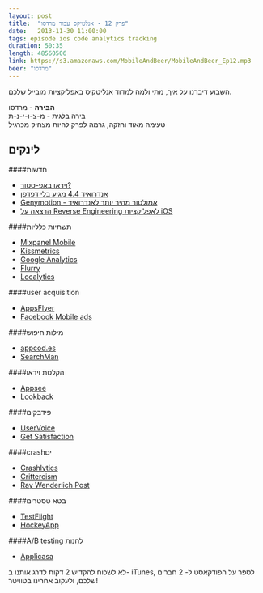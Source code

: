 ```yaml
---
layout: post
title:  "פרק 12 - אנלטיקס עבור מרדסו"
date:   2013-11-30 11:00:00
tags: episode ios code analytics tracking
duration: 50:35
length: 48560506
link: https://s3.amazonaws.com/MobileAndBeer/MobileAndBeer_Ep12.mp3
beer: "מרדסו"
---
```


השבוע דיברנו על איך, מתי ולמה למדוד אנליטקיס באפליקציות מובייל שלכם.

  **הבירה** - מרדסו  
בירה בלגית - מ-צ-ו-י-נ-ת  
טעימה מאוד וחזקה, גרמה לפרק להיות מצחיק מכרגיל

## לינקים

####חדשות
* [וידאו באפ-סטור?](http://www.macstories.net/news/video-trailers-debut-on-the-app-store-with-clumsy-ninja/)
* [אנדרואיד 4.4 מגיע בלי דפדפן](http://www.unwiredview.com/2013/11/21/android-4-4-kitkat-ships-without-browser-app-oems-have-to-license-chrome-or-build-their-own/)
* [Genymotion - אמולטור מהיר יותר לאנדרואיד](http://www.genymotion.com)
* [הרצאה על Reverse Engineering לאפליקציות iOS](http://cocoaheads.tv/an-interesting-approach-to-reverse-engineering-apps-by-chris-stroud/)

####תשתיות כלליות
* [Mixpanel Mobile](https://mixpanel.com/)
* [Kissmetrics](https://www.kissmetrics.com/)
* [Google Analytics](https://www.google.com/analytics)
* [Flurry](http://www.flurry.com/)
* [Localytics](http://www.localytics.com/)


####user acquisition
* [AppsFlyer](http://www.appsflyer.com/)
* [Facebook Mobile ads](https://developers.facebook.com/docs/ads-for-apps/mobile-app-ads/)


####מילות חיפוש
* [appcod.es](http://www.appcodes.com/)
* [SearchMan](https://searchman.com/)


####הקלטת וידאו
* [Appsee](http://www.appsee.com/)
* [Lookback](http://lookback.io/)


####פידבקים
* [UserVoice](https://www.uservoice.com/)
* [Get Satisfaction](https://getsatisfaction.com/)


####crashים
* [Crashlytics](http://try.crashlytics.com/)
* [Crittercism](https://www.crittercism.com/)
* [Ray Wenderlich Post](http://www.raywenderlich.com/33669/overview-of-ios-crash-reporting-tools-part-1)


####בטא טסטרים
* [TestFlight](https://www.testflightapp.com/)
* [HockeyApp](http://hockeyapp.net/features/)


####A/B testing לחנות
* [Applicasa](http://www.applicasa.com/)

לא לשכוח להקדיש 2 דקות לדרג אותנו ב- iTunes, לספר על הפודקאסט ל- 2 חברים שלכם, ולעקוב אחרינו בטוויטר!
